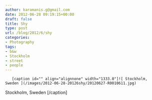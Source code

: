 ```yaml
---
author: karamanis.g@gmail.com
date: 2012-06-28 09:19:15+00:00
draft: false
title: Shy
type: post
url: /blog/2012/6/shy
categories:
- Photography
tags:
- b&w
- Stockholm
- street
- people
---
```



  
       [caption id="" align="alignnone" width="1333.0"]![ Stockholm, Sweden ](/images/2012-06-28-20126shy/20120627-R0010611.jpg)
 Stockholm, Sweden [/caption]
